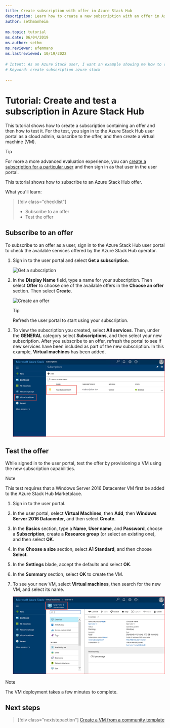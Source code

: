 ```yaml
---
title: Create subscription with offer in Azure Stack Hub 
description: Learn how to create a new subscription with an offer in Azure Stack Hub and then test the offer with a test VM.
author: sethmanheim

ms.topic: tutorial
ms.date: 06/04/2019
ms.author: sethm
ms.reviewer: efemmano
ms.lastreviewed: 10/19/2022

# Intent: As an Azure Stack user, I want an example showing me how to create a subscription with an offer and then test it.
# Keyword: create subscription azure stack

---
```



# Tutorial: Create and test a subscription in Azure Stack Hub

This tutorial shows how to create a subscription containing an offer and then how to test it. For the test, you sign in to the Azure Stack Hub user portal as a cloud admin, subscribe to the offer, and then create a virtual machine (VM).

> [!TIP]
> For more a more advanced evaluation experience, you can [create a subscription for a particular user](../operator/azure-stack-subscribe-plan-provision-vm.md#create-a-subscription-as-a-cloud-operator) and then sign in as that user in the user portal.

This tutorial shows how to subscribe to an Azure Stack Hub offer.

What you'll learn:

> [!div class="checklist"]
> * Subscribe to an offer 
> * Test the offer

## Subscribe to an offer

To subscribe to an offer as a user, sign in to the Azure Stack Hub user portal to check the available services offered by the Azure Stack Hub operator.

1. Sign in to the user portal and select **Get a subscription**.

   ![Get a subscription](media/azure-stack-subscribe-services/get-subscription.png)

2. In the **Display Name** field, type a name for your subscription. Then select **Offer** to choose one of the available offers in the **Choose an offer** section. Then select **Create**.

   ![Create an offer](media/azure-stack-subscribe-services/create-subscription.png)

   > [!TIP]
   > Refresh the user portal to start using your subscription.

3. To view the subscription you created, select **All services**. Then, under the **GENERAL** category select **Subscriptions**, and then select your new subscription. After you subscribe to an offer, refresh the portal to see if new services have been included as part of the new subscription. In this example, **Virtual machines** has been added.

   ![View subscription](media/azure-stack-subscribe-services/view-subscription.png)

## Test the offer

While signed in to the user portal, test the offer by provisioning a VM using the new subscription capabilities.

> [!NOTE]
> This test requires that a Windows Server 2016 Datacenter VM first be added to the Azure Stack Hub Marketplace.

1. Sign in to the user portal.

2. In the user portal, select **Virtual Machines**, then **Add**, then **Windows Server 2016 Datacenter**, and then select **Create**.

3. In the **Basics** section, type a **Name**, **User name**, and **Password**, choose a **Subscription**, create a **Resource group** (or select an existing one), and then select **OK**.

4. In the **Choose a size** section, select **A1 Standard**, and then choose **Select**.  

5. In the **Settings** blade, accept the defaults and select **OK**.

6. In the **Summary** section, select **OK** to create the VM.  

7. To see your new VM, select **Virtual machines**, then search for the new VM, and select its name.

    ![All resources](media/azure-stack-subscribe-services/view-vm.png)

> [!NOTE]
> The VM deployment takes a few minutes to complete.

## Next steps

> [!div class="nextstepaction"]
> [Create a VM from a community template](azure-stack-create-vm-template.md)
